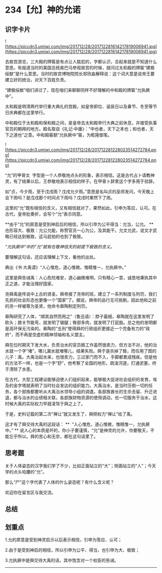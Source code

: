 # 234【允】神的允诺

## 识字卡片

![https://piccdn3.umiwi.com/img/201712/28/201712281614217819006941.jpg](https://piccdn3.umiwi.com/img/201712/28/201712281614217819006941.jpg)

去故宫游览，三大殿的牌匾是有点让人尴尬的，字都认识，合起来就是不知道什么意思。有报道当时的美国总统奥巴马参观故宫的时候，就问过太和殿的牌匾“建极绥猷”是什么意思。当时的故宫博物院院长郑欣淼解释说：这个词大意是说帝王要建立好的统治，对天下百姓负责。

“建极绥猷”咱们讲过了，现在咱们来聊聊同样不好理解的中和殿的牌匾“允执厥中”。

太和殿是明清两代举行重大典礼的宫殿，如皇帝即位、诞辰日以及春节、冬至等节日庆典都在这里举行。

中和殿位于太和殿和保和殿之间，是皇帝去太和殿举行大典之前休息，并接受执事官员的朝拜的地方。殿名取自《礼记·中庸》：“中也者，天下之本也；和也者，天下之道也”之意。中和殿匾额“允执厥中”匾，为乾隆御笔。

![https://piccdn3.umiwi.com/img/201712/28/201712281228023514272784.png](https://piccdn3.umiwi.com/img/201712/28/201712281228023514272784.png)

“允”的甲骨文  字型是一个人恭敬地点头的形象，表示相信。这是古代占卜请教神灵，有了结果以后，王恭敬地表示相信的样子。在甲骨卜辞里这个字多用于验辞。

如“贞，今夕雨，至于戊戌雨？戊戌允夕雨。”意思是名叫贞的巫师发问，今天晚上会下雨吗？是戊戌那个时间点下雨吗？戊戌时果然下了雨。

这里的“允”既有相信的含义，又有相信就对了，果然如此。引申为答应，认可。在古代，皇帝批奏折，会写个“允”表示同意。

 **由于“允”的原意是受到神启后的相信，所以引申为公平得当：允当，公允。 ** 也形容大、极致：允公允能，称赞官员一心为公，及其能干。允文允武，说文才武略已经达到极致，这马屁拍的也到了极致。

 *“允执厥中”中的“允”就有在敬神信天的前提下极致的含义。*

要理解这句话，还应该理解上下文，看他的出处。

典出《书·大禹谟》“人心惟危，道心惟微，惟精惟一，允执厥中。”

这里是舜告诫禹：人心危险难安，道心幽微难明，只有精心一意，诚恳地秉执其中正之道，才能治理好国家。

尧舜禹是传说中上古的贤圣，舜帝接了尧帝的班，建立了一系列制度与刑罚，我们先民的社会形态也更像一个“国家”了。据说，舜帝的品行无可挑剔，因此他和之前的尧一样被尊为圣贤，他命令皋陶制定刑罚。

皋陶研究了人体，“顺其自然而用之”（鲁迅语）：脖子最细，皋陶就在这里发明了砍头；膝关节能弯，就发明了锯腿；臀部多肉，就发明了打屁股。总之他的发明都是高环保无污染的。皋陶的“五刑”使得舜的行政组织更接近一个完备有力的“政府”，而不再是空虚的精神领袖和名义盟主。

舜在位时期天下发大水，负责治水的官员鲧工作虽然很卖力，但方法不对，他的治水就一个字“堵”，哪儿漏水就堵哪儿，结果失败。舜于是杀掉了鲧，而任用了图的儿子：禹。大禹治起水来，也很卖力，三过家门而不入，手脚都累成残疾。但是他的方法不一样，也是一个字“舒”，他考察了全国的地形，疏浚河道，打通淤塞，终于清除了水患。

在古代，大型工程建设能够迫使人们组织起来，能够极大促进社会组织的发育。埃及的金字塔就表明了当时社会发达的组织能力。大禹治水，是当时压倒一切的任务，各个部族都要听从大禹治水领导小组的调遣。各部族酋长的生杀去留、升迁进退，都与治水的业绩相关联，各部族财物资源的使用调动，也一切服务于治水，这时候大禹的实际权力早就凌驾于舜之上了。

于是，史料记载的第二次“禅让”就又发生了，舜把权力“禅让”给了禹。

这才有了舜交待大禹的这段话： **  “人心惟危，道心惟微，惟精惟一，允执厥中。” ** 说人心的本质是坏的，你小子要谨慎，“允”是神灵的允许，你要敬天，不能忘乎所以。舜的苦心和无奈，都在这句话里了。

## 思考题

关于人体姿态的汉字我们学了不少，比如正面站立的“大”；侧面站立的“人”；今天学的点头哈腰的“允”。

那么“尸”这个字代表了人体的什么姿态呢？有什么含义呢？

欢迎你在留言区与我交流。

## 总结

## 划重点

1.允的原意是受到神灵启示以后表示相信，引申为答应、认可；

2.由于是受到神启的相信，所以引申为公平、得当，也引申为大、极致；

3.允执厥中是舜交待大禹的话，其中饱含对一个权臣的告诫。


---
